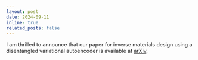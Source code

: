 ```yaml
---
layout: post
date: 2024-09-11
inline: true
related_posts: false
---
```


I am thrilled to announce that our paper for inverse materials design using a disentangled variational autoencoder is available at [arXiv](https://arxiv.org/abs/2409.06740).